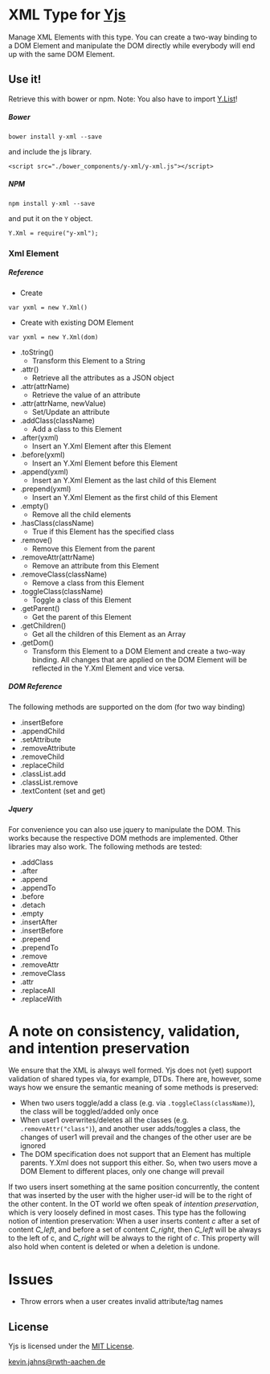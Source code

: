 
# XML Type for [Yjs](https://github.com/rwth-acis/yjs)

Manage XML Elements with this type. You can create a two-way binding to a DOM Element and manipulate the DOM directly while everybody will end up with the same DOM Element.

## Use it!
Retrieve this with bower or npm. Note: You also have to import [Y.List](https://github.com/rwth-acis/y-list)!

##### Bower
```
bower install y-xml --save
```

and include the js library.

```
<script src="./bower_components/y-xml/y-xml.js"></script>
```

##### NPM
```
npm install y-xml --save
```
and put it on the `Y` object.

```
Y.Xml = require("y-xml");
```


### Xml Element

##### Reference
* Create
```
var yxml = new Y.Xml()
```
* Create with existing DOM Element
```
var yxml = new Y.Xml(dom)
```
* .toString()
  * Transform this Element to a String
* .attr()
  * Retrieve all the attributes as a JSON object
* .attr(attrName)
  * Retrieve the value of an attribute
* .attr(attrName, newValue)
  * Set/Update an attribute
* .addClass(className)
  * Add a class to this Element
* .after(yxml)
  * Insert an Y.Xml Element after this Element
* .before(yxml)
  * Insert an Y.Xml Element before this Element
* .append(yxml)
  * Insert an Y.Xml Element as the last child of this Element
* .prepend(yxml)
  * Insert an Y.Xml Element as the first child of this Element
* .empty()
  * Remove all the child elements
* .hasClass(className)
  * True if this Element has the specified class
* .remove()
  * Remove this Element from the parent
* .removeAttr(attrName)
  * Remove an attribute from this Element
* .removeClass(className)
  * Remove a class from this Element
* .toggleClass(className)
  * Toggle a class of this Element
* .getParent()
  * Get the parent of this Element
* .getChildren()
  * Get all the children of this Element as an Array
* .getDom()
  * Transform this Element to a DOM Element and create a two-way binding. All changes that are applied on the DOM Element will be reflected in the Y.Xml Element and vice versa.

##### DOM Reference
The following methods are supported on the dom (for two way binding)

* .insertBefore
* .appendChild
* .setAttribute
* .removeAttribute
* .removeChild
* .replaceChild
* .classList.add
* .classList.remove
* .textContent (set and get)

##### Jquery
For convenience you can also use jquery to manipulate the DOM. This works because the respective DOM methods are implemented. Other libraries may also work. The following methods are tested:

* .addClass
* .after
* .append
* .appendTo
* .before
* .detach
* .empty
* .insertAfter
* .insertBefore
* .prepend
* .prependTo
* .remove
* .removeAttr
* .removeClass
* .attr
* .replaceAll
* .replaceWith

# A note on consistency, validation, and intention preservation
We ensure that the XML is always well formed. Yjs does not (yet) support validation of shared types via, for example, DTDs. There are, however, some ways how we ensure the semantic meaning of some methods is preserved:
* When two users toggle/add a class (e.g. via `.toggleClass(className)`), the class will be toggled/added only once
* When user1 overwrites/deletes all the classes (e.g. `.removeAttr("class")`), and another user adds/toggles a class, the changes of user1 will prevail and the changes of the other user are be ignored
* The DOM specification does not support that an Element has multiple parents. Y.Xml does not support this either. So, when two users move a DOM Element to different places, only one change will prevail

If two users insert something at the same position concurrently, the content that was inserted by the user with the higher user-id will be to the right of the other content. In the OT world we often speak of *intention preservation*, which is very loosely defined in most cases. This type has the following notion of intention preservation: When a user inserts content *c* after a set of content *C_left*, and before a set of content *C_right*, then *C_left* will be always to the left of c, and *C_right* will be always to the right of *c*. This property will also hold when content is deleted or when a deletion is undone.

# Issues
* Throw errors when a user creates invalid attribute/tag names

## License
Yjs is licensed under the [MIT License](./LICENSE.txt).

<kevin.jahns@rwth-aachen.de>